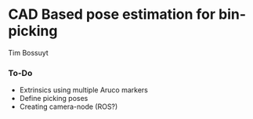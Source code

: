 # CAD Based pose estimation for bin-picking

Tim Bossuyt


### To-Do
* Extrinsics using multiple Aruco markers
* Define picking poses
* Creating camera-node (ROS?)